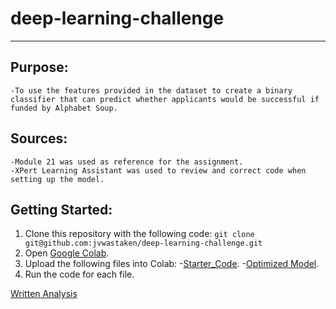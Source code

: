 # deep-learning-challenge
---
## Purpose:
    -To use the features provided in the dataset to create a binary classifier that can predict whether applicants would be successful if funded by Alphabet Soup.

## Sources:
    -Module 21 was used as reference for the assignment.
    -XPert Learning Assistant was used to review and correct code when setting up the model.

## Getting Started:
1. Clone this repository with the following code:
`git clone git@github.com:jvwastaken/deep-learning-challenge.git`
2. Open [Google Colab](https://colab.research.google.com/).
3. Upload the following files into Colab:
    -[Starter_Code](Starter_Code/Starter_Code.ipynb).
    -[Optimized Model](Starter_Code/AlphabetSoupCharity_Optimization.ipynb).
4. Run the code for each file.

[Written Analysis](Starter_Code/written_analysis.md)